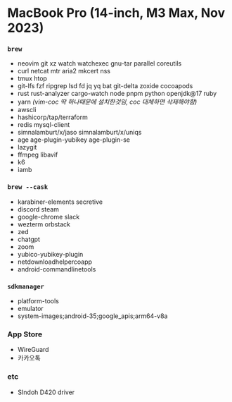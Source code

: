 MacBook Pro (14-inch, M3 Max, Nov 2023)
========

### `brew`
- neovim git xz watch watchexec gnu-tar parallel coreutils
- curl netcat mtr aria2 mkcert nss
- tmux htop
- git-lfs fzf ripgrep lsd fd jq yq bat git-delta zoxide cocoapods
- rust rust-analyzer cargo-watch node pnpm python openjdk@17 ruby
- yarn *(vim-coc 딱 하나때문에 설치한것임, coc 대체하면 삭제해야함)*
- awscli
- hashicorp/tap/terraform
- redis mysql-client
- simnalamburt/x/jaso simnalamburt/x/uniqs
- age age-plugin-yubikey age-plugin-se
- lazygit
- ffmpeg libavif
- k6
- iamb

### `brew --cask`
- karabiner-elements secretive
- discord steam
- google-chrome slack
- wezterm orbstack
- zed
- chatgpt
- zoom
- yubico-yubikey-plugin
- netdownloadhelpercoapp
- android-commandlinetools

### `sdkmanager`
- platform-tools
- emulator
- system-images;android-35;google_apis;arm64-v8a

### App Store
- WireGuard
- 카카오톡

### etc
- SIndoh D420 driver
